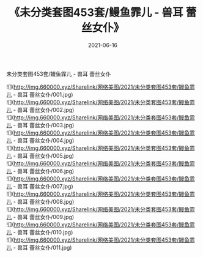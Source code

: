 ﻿---
layout: post
title:  《未分类套图453套/鳗鱼霏儿 - 兽耳 蕾丝女仆》
date:   2021-06-16
img: http://img.660000.xyz/Sharelink/网络美图/2021/未分类套图453套/鳗鱼霏儿 - 兽耳 蕾丝女仆/000.jpg
categories: [美女, 清纯, 唯美]
---

未分类套图453套/鳗鱼霏儿 - 兽耳 蕾丝女仆

 ![](http://img.660000.xyz/Sharelink/网络美图/2021/未分类套图453套/鳗鱼霏儿 - 兽耳 蕾丝女仆/001.jpg) <br>![](http://img.660000.xyz/Sharelink/网络美图/2021/未分类套图453套/鳗鱼霏儿 - 兽耳 蕾丝女仆/002.jpg) <br>![](http://img.660000.xyz/Sharelink/网络美图/2021/未分类套图453套/鳗鱼霏儿 - 兽耳 蕾丝女仆/003.jpg) <br>![](http://img.660000.xyz/Sharelink/网络美图/2021/未分类套图453套/鳗鱼霏儿 - 兽耳 蕾丝女仆/004.jpg) <br>![](http://img.660000.xyz/Sharelink/网络美图/2021/未分类套图453套/鳗鱼霏儿 - 兽耳 蕾丝女仆/005.jpg) <br>![](http://img.660000.xyz/Sharelink/网络美图/2021/未分类套图453套/鳗鱼霏儿 - 兽耳 蕾丝女仆/006.jpg) <br>![](http://img.660000.xyz/Sharelink/网络美图/2021/未分类套图453套/鳗鱼霏儿 - 兽耳 蕾丝女仆/007.jpg) <br>![](http://img.660000.xyz/Sharelink/网络美图/2021/未分类套图453套/鳗鱼霏儿 - 兽耳 蕾丝女仆/008.jpg) <br>![](http://img.660000.xyz/Sharelink/网络美图/2021/未分类套图453套/鳗鱼霏儿 - 兽耳 蕾丝女仆/009.jpg) <br>![](http://img.660000.xyz/Sharelink/网络美图/2021/未分类套图453套/鳗鱼霏儿 - 兽耳 蕾丝女仆/010.jpg) <br>![](http://img.660000.xyz/Sharelink/网络美图/2021/未分类套图453套/鳗鱼霏儿 - 兽耳 蕾丝女仆/011.jpg) <br>